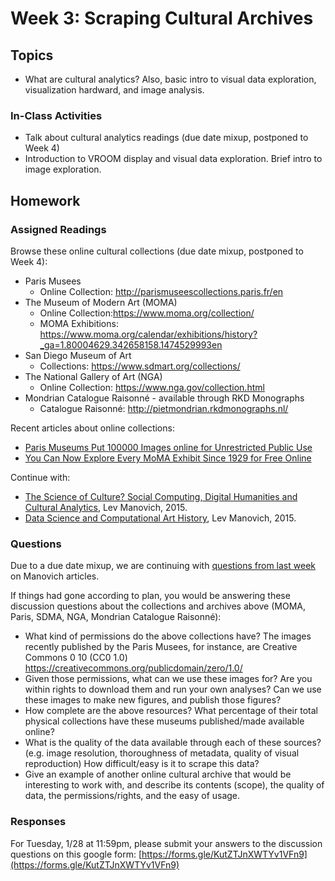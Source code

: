 # Week 3: Scraping Cultural Archives

## Topics

* What are cultural analytics? Also, basic intro to visual data exploration, visualization hardward, and image analysis.

### In-Class Activities

* Talk about cultural analytics readings (due date mixup, postponed to Week 4)
* Introduction to VROOM display and visual data exploration. Brief intro to image exploration.

## Homework

### Assigned Readings

Browse these online cultural collections (due date mixup, postponed to Week 4):
* Paris Musees
  * Online Collection: http://parismuseescollections.paris.fr/en
* The Museum of Modern Art (MOMA)
  * Online Collection:https://www.moma.org/collection/
  * MOMA Exhibitions: https://www.moma.org/calendar/exhibitions/history?_ga=1.80004629.342658158.1474529993en
* San Diego Museum of Art
  * Collections: https://www.sdmart.org/collections/
* The National Gallery of Art (NGA)
  * Online Collection: https://www.nga.gov/collection.html
* Mondrian Catalogue Raisonné - available through RKD Monographs
  * Catalogue Raisonné: http://pietmondrian.rkdmonographs.nl/
  
Recent articles about online collections:
* [Paris Museums Put 100000 Images online for Unrestricted Public Use](https://kottke.org/20/01/paris-museums-put-100000-images-online-for-unrestricted-public-use?fbclid=IwAR2PvXu2t8tF5c62R9TneZ83KW1klLtr9YjHQz8T7jddY-6AWFxGqlPjs5A)
* [You Can Now Explore Every MoMA Exhibit Since 1929 for Free Online](https://mymodernmet.com/museum-of-modern-art-exhibition-history/?fbclid=IwAR3LkAPAXmDJ4C9zJn6ujfmhh2zNp6GJL9ysHTMgoKPS5ARp8jx3EklaIUk)

Continue with:
* [The Science of Culture? Social Computing, Digital Humanities and Cultural Analytics](http://manovich.net/content/04-projects/088-cultural-analytics-social-computing/cultural_analytics_article_final.pdf), Lev Manovich, 2015. 
* [Data Science and Computational Art History](http://manovich.net/content/04-projects/087-data-science/manovich_digital_art_history.pdf), Lev Manovich, 2015.

### Questions

Due to a due date mixup, we are continuing with [questions from last week](https://github.com/roberttwomey/DSC180A-Quantifying-Style/blob/master/02-Cultural_Analytics.md#discussion-questions) on Manovich articles.

If things had gone according to plan, you would be answering these discussion questions about the collections and archives above (MOMA, Paris, SDMA, NGA, Mondrian Catalogue Raisonné): 
* What kind of permissions do the above collections have? The images recently published by the Paris Musees, for instance, are Creative Commons 0 10 (CC0 1.0) https://creativecommons.org/publicdomain/zero/1.0/
* Given those permissions, what can we use these images for? Are you within rights to download them and run your own analyses? Can we use these images to make new figures, and publish those figures?
* How complete are the above resources? What percentage of their total physical collections have these museums published/made available online?
* What is the quality of the data available through each of these sources? (e.g. image resolution, thoroughness of metadata, quality of visual reproduction) How difficult/easy is it to scrape this data?
* Give an example of another online cultural archive that would be interesting to work with, and describe its contents (scope), the quality of data, the permissions/rights, and the easy of usage.

### Responses

For Tuesday, 1/28 at 11:59pm, please submit your answers to the discussion questions on this google form: [https://forms.gle/KutZTJnXWTYv1VFn9](https://forms.gle/KutZTJnXWTYv1VFn9)
